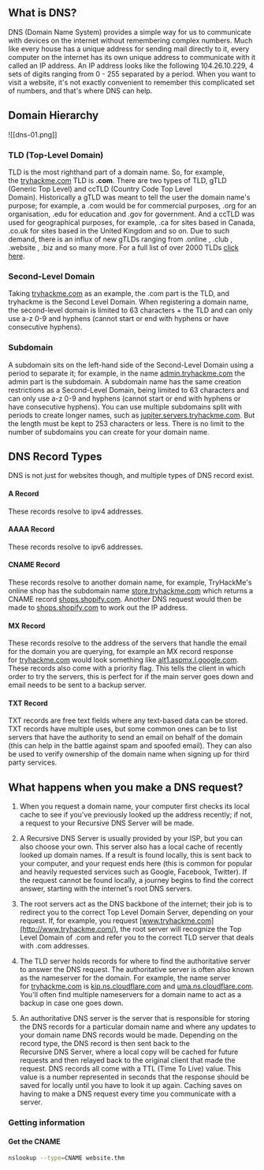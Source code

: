 ## What is DNS?

DNS (Domain Name System) provides a simple way for us to communicate with devices on the internet without remembering complex numbers. Much like every house has a unique address for sending mail directly to it, every computer on the internet has its own unique address to communicate with it called an IP address. An IP address looks like the following 104.26.10.229, 4 sets of digits ranging from 0 - 255 separated by a period. When you want to visit a website, it's not exactly convenient to remember this complicated set of numbers, and that's where DNS can help.

## Domain Hierarchy 

![[dns-01.png]]

### TLD (Top-Level Domain)

TLD is the most righthand part of a domain name. So, for example, the [tryhackme.com](http://tryhackme.com/) TLD is **.com**. There are two types of TLD, gTLD (Generic Top Level) and ccTLD (Country Code Top Level Domain). Historically a gTLD was meant to tell the user the domain name's purpose; for example, a .com would be for commercial purposes, .org for an organisation, .edu for education and .gov for government. And a ccTLD was used for geographical purposes, for example, .ca for sites based in Canada, .co.uk for sites based in the United Kingdom and so on. Due to such demand, there is an influx of new gTLDs ranging from .online , .club , .website , .biz and so many more. For a full list of over 2000 TLDs [click here](https://data.iana.org/TLD/tlds-alpha-by-domain.txt).

### Second-Level Domain

Taking [tryhackme.com](http://tryhackme.com/) as an example, the .com part is the TLD, and tryhackme is the Second Level Domain. When registering a domain name, the second-level domain is limited to 63 characters + the TLD and can only use a-z 0-9 and hyphens (cannot start or end with hyphens or have consecutive hyphens).

### Subdomain

A subdomain sits on the left-hand side of the Second-Level Domain using a period to separate it; for example, in the name [admin.tryhackme.com](http://admin.tryhackme.com/) the admin part is the subdomain. A subdomain name has the same creation restrictions as a Second-Level Domain, being limited to 63 characters and can only use a-z 0-9 and hyphens (cannot start or end with hyphens or have consecutive hyphens). You can use multiple subdomains split with periods to create longer names, such as [jupiter.servers.tryhackme.com](http://jupiter.servers.tryhackme.com/). But the length must be kept to 253 characters or less. There is no limit to the number of subdomains you can create for your domain name.


## DNS Record Types

DNS is not just for websites though, and multiple types of DNS record exist. 

#### A Record

These records resolve to ipv4 addresses. 

#### AAAA Record

These records resolve to ipv6 addresses.

#### CNAME Record

These records resolve to another domain name, for example, TryHackMe's online shop has the subdomain name [store.tryhackme.com](http://store.tryhackme.com/) which returns a CNAME record [shops.shopify.com](http://shops.shopify.com/). Another DNS request would then be made to [shops.shopify.com](http://shops.shopify.com/) to work out the IP address.

#### MX Record

These records resolve to the address of the servers that handle the email for the domain you are querying, for example an MX record response for [tryhackme.com](http://tryhackme.com/) would look something like [alt1.aspmx.l.google.com](http://alt1.aspmx.l.google.com/). These records also come with a priority flag. This tells the client in which order to try the servers, this is perfect for if the main server goes down and email needs to be sent to a backup server.

#### TXT Record

TXT records are free text fields where any text-based data can be stored. TXT records have multiple uses, but some common ones can be to list servers that have the authority to send an email on behalf of the domain (this can help in the battle against spam and spoofed email). They can also be used to verify ownership of the domain name when signing up for third party services.

## What happens when you make a DNS request? 

1. When you request a domain name, your computer first checks its local cache to see if you've previously looked up the address recently; if not, a request to your Recursive DNS Server will be made.

2. A Recursive DNS Server is usually provided by your ISP, but you can also choose your own. This server also has a local cache of recently looked up domain names. If a result is found locally, this is sent back to your computer, and your request ends here (this is common for popular and heavily requested services such as Google, Facebook, Twitter). If the request cannot be found locally, a journey begins to find the correct answer, starting with the internet's root DNS servers.

3. The root servers act as the DNS backbone of the internet; their job is to redirect you to the correct Top Level Domain Server, depending on your request. If, for example, you request [www.tryhackme.com](http://www.tryhackme.com/), the root server will recognize the Top Level Domain of .com and refer you to the correct TLD server that deals with .com addresses.

4. The TLD server holds records for where to find the authoritative server to answer the DNS request. The authoritative server is often also known as the nameserver for the domain. For example, the name server for [tryhackme.com](http://tryhackme.com/) is [kip.ns.cloudflare.com](http://kip.ns.cloudflare.com/) and [uma.ns.cloudflare.com](http://uma.ns.cloudflare.com/). You'll often find multiple nameservers for a domain name to act as a backup in case one goes down.

5. An authoritative DNS server is the server that is responsible for storing the DNS records for a particular domain name and where any updates to your domain name DNS records would be made. Depending on the record type, the DNS record is then sent back to the Recursive DNS Server, where a local copy will be cached for future requests and then relayed back to the original client that made the request. DNS records all come with a TTL (Time To Live) value. This value is a number represented in seconds that the response should be saved for locally until you have to look it up again. Caching saves on having to make a DNS request every time you communicate with a server.

### Getting information

#### Get the CNAME

```BASH
nslookup --type=CNAME website.thm
```

